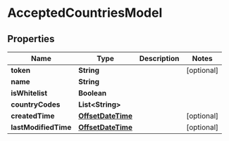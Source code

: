 
# AcceptedCountriesModel

## Properties
Name | Type | Description | Notes
------------ | ------------- | ------------- | -------------
**token** | **String** |  |  [optional]
**name** | **String** |  | 
**isWhitelist** | **Boolean** |  | 
**countryCodes** | **List&lt;String&gt;** |  | 
**createdTime** | [**OffsetDateTime**](OffsetDateTime.md) |  |  [optional]
**lastModifiedTime** | [**OffsetDateTime**](OffsetDateTime.md) |  |  [optional]



